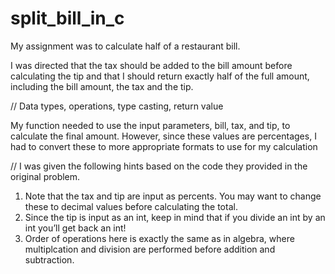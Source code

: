 # split_bill_in_c

My assignment was to calculate half of a restaurant bill. 

I was directed that the tax should be added to the bill amount before calculating the tip and that I should return exactly half of the full amount, including the bill amount, the tax and the tip.

// Data types, operations, type casting, return value

My function needed to use the input parameters, bill, tax, and tip, to calculate the final amount. However, since these values are percentages, I had to convert these to more appropriate formats to use for my calculation

// I was given the following hints based on the code they provided in the original problem.

1. Note that the tax and tip are input as percents. You may want to change these to decimal values before calculating the total.
2. Since the tip is input as an int, keep in mind that if you divide an int by an int you’ll get back an int!
3. Order of operations here is exactly the same as in algebra, where multiplcation and division are performed before addition and subtraction.
